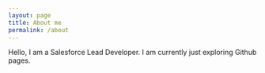 ```yaml
---
layout: page
title: About me
permalink: /about
---
```


Hello, I am a Salesforce Lead Developer. I am currently just exploring Github pages.
